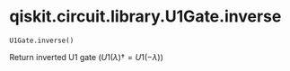 # qiskit.circuit.library.U1Gate.inverse

`U1Gate.inverse()`

Return inverted U1 gate ($U1(\lambda){\dagger} = U1(-\lambda)$)
